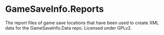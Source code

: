 GameSaveInfo.Reports
===
The report files of game save locations that have been used to create XML data for the GameSaveInfo.Data repo. Licensed under GPLv2.
